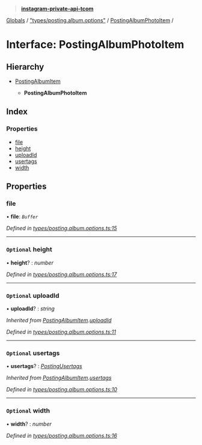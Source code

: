 > **[instagram-private-api-tcom](../README.md)**

[Globals](../README.md) / ["types/posting.album.options"](../modules/_types_posting_album_options_.md) / [PostingAlbumPhotoItem](_types_posting_album_options_.postingalbumphotoitem.md) /

# Interface: PostingAlbumPhotoItem

## Hierarchy

* [PostingAlbumItem](_types_posting_album_options_.postingalbumitem.md)

  * **PostingAlbumPhotoItem**

## Index

### Properties

* [file](_types_posting_album_options_.postingalbumphotoitem.md#file)
* [height](_types_posting_album_options_.postingalbumphotoitem.md#optional-height)
* [uploadId](_types_posting_album_options_.postingalbumphotoitem.md#optional-uploadid)
* [usertags](_types_posting_album_options_.postingalbumphotoitem.md#optional-usertags)
* [width](_types_posting_album_options_.postingalbumphotoitem.md#optional-width)

## Properties

###  file

• **file**: *`Buffer`*

*Defined in [types/posting.album.options.ts:15](https://github.com/cuonglnhust/instagram-private-api-tcom/blob/3e16058/src/types/posting.album.options.ts#L15)*

___

### `Optional` height

• **height**? : *number*

*Defined in [types/posting.album.options.ts:17](https://github.com/cuonglnhust/instagram-private-api-tcom/blob/3e16058/src/types/posting.album.options.ts#L17)*

___

### `Optional` uploadId

• **uploadId**? : *string*

*Inherited from [PostingAlbumItem](_types_posting_album_options_.postingalbumitem.md).[uploadId](_types_posting_album_options_.postingalbumitem.md#optional-uploadid)*

*Defined in [types/posting.album.options.ts:11](https://github.com/cuonglnhust/instagram-private-api-tcom/blob/3e16058/src/types/posting.album.options.ts#L11)*

___

### `Optional` usertags

• **usertags**? : *[PostingUsertags](_types_posting_options_.postingusertags.md)*

*Inherited from [PostingAlbumItem](_types_posting_album_options_.postingalbumitem.md).[usertags](_types_posting_album_options_.postingalbumitem.md#optional-usertags)*

*Defined in [types/posting.album.options.ts:10](https://github.com/cuonglnhust/instagram-private-api-tcom/blob/3e16058/src/types/posting.album.options.ts#L10)*

___

### `Optional` width

• **width**? : *number*

*Defined in [types/posting.album.options.ts:16](https://github.com/cuonglnhust/instagram-private-api-tcom/blob/3e16058/src/types/posting.album.options.ts#L16)*